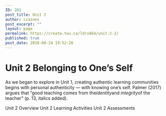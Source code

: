```yaml
---
ID: 261
post_title: Unit 2
author: ccaines
post_excerpt: ""
layout: page
permalink: https://create.twu.ca/ldrs664/unit-2-2/
published: true
post_date: 2018-08-24 19:52:26
---
```

<!--themify_builder_static-->
<h1>Unit 2
Belonging to One’s Self</h1>
As we began to explore in Unit 1, creating authentic learning communities begins with personal authenticity &#8212; with knowing one&#8217;s self. Palmer (2017) argues that &#8220;good teaching comes from the<em>identity</em>and <em>integrity</em>of the teacher&#8221; (p. 13, italics added).

Unit 2 Overview Unit 2 Learning Activities Unit 2 Assessments<!--/themify_builder_static-->